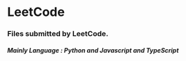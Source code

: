 # LeetCode


### Files submitted by LeetCode.
##### Mainly Language : Python and Javascript and TypeScript

